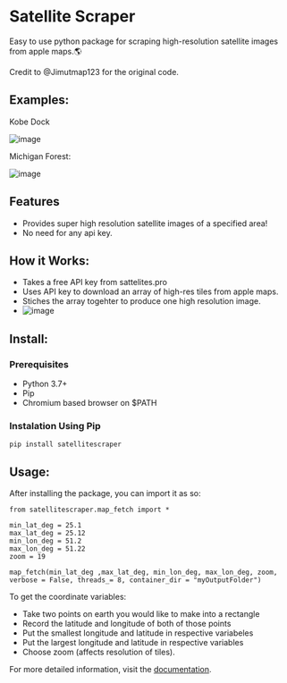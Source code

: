 # Satellite Scraper
Easy to use python package for scraping high-resolution satellite images from apple maps.🌎

Credit to @Jimutmap123 for the original code.

## Examples:
Kobe Dock

![image](https://github.com/user-attachments/assets/64d393be-eeca-42c2-8971-b4920cf3743a)


Michigan Forest:

![image](https://github.com/user-attachments/assets/babadade-fe91-4a98-a63d-ed24cdc6bca7)

## Features
  - Provides super high resolution satellite images of a specified area!
  - No need for any api key.

## How it Works:
  - Takes a free API key from sattelites.pro
  - Uses API key to download an array of high-res tiles from apple maps.
  - Stiches the array togehter to produce one high resolution image.
  - ![image](https://github.com/user-attachments/assets/0a8395b7-cb58-4849-9af2-4a84380f7869)


## Install:

### Prerequisites
- Python 3.7+
- Pip
- Chromium based browser on $PATH

### Instalation Using Pip

```
pip install satellitescraper
```

## Usage:

  After installing the package, you can import it as so:
  ```
  from satellitescraper.map_fetch import *

  min_lat_deg = 25.1 
  max_lat_deg = 25.12
  min_lon_deg = 51.2
  max_lon_deg = 51.22
  zoom = 19

  map_fetch(min_lat_deg ,max_lat_deg, min_lon_deg, max_lon_deg, zoom, verbose = False, threads_= 8, container_dir = "myOutputFolder")
  ```
  To get the coordinate variables:
  - Take two points on earth you would like to make into a rectangle
  - Record the latitude and longitude of both of those points
  - Put the smallest longitude and latitude in respective variabeles
  - Put the largest longitude and latitude in respective variables
  - Choose zoom (affects resolution of tiles).

For more detailed information, visit the [documentation](docs/).

